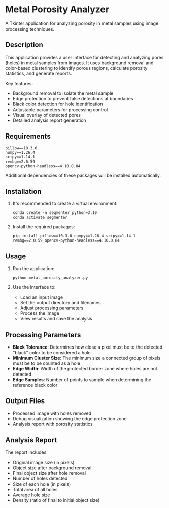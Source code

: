 # Metal Porosity Analyzer

A Tkinter application for analyzing porosity in metal samples using image processing techniques.

## Description

This application provides a user interface for detecting and analyzing pores (holes) in metal samples from images. It uses background removal and color-based clustering to identify porous regions, calculate porosity statistics, and generate reports.

Key features:
- Background removal to isolate the metal sample
- Edge protection to prevent false detections at boundaries
- Black color detection for hole identification
- Adjustable parameters for processing control
- Visual overlay of detected pores
- Detailed analysis report generation

## Requirements

```
pillow==10.3.0
numpy==1.26.4
scipy==1.14.1
rembg==2.0.59
opencv-python-headless==4.10.0.84
```

Additional dependencies of these packages will be installed automatically.

## Installation

1. It's recommended to create a virtual environment:
   ```
   conda create -n segmenter python=3.10
   conda activate segmenter
   ```

2. Install the required packages:
   ```
   pip install pillow==10.3.0 numpy==1.26.4 scipy==1.14.1 rembg==2.0.59 opencv-python-headless==4.10.0.84
   
   ```

## Usage

1. Run the application:
   ```
   python metal_porosity_analyzer.py
   ```

2. Use the interface to:
   - Load an input image
   - Set the output directory and filenames
   - Adjust processing parameters
   - Process the image
   - View results and save the analysis

## Processing Parameters

- **Black Tolerance**: Determines how close a pixel must be to the detected "black" color to be considered a hole
- **Minimum Cluster Size**: The minimum size a connected group of pixels must be to be counted as a hole
- **Edge Width**: Width of the protected border zone where holes are not detected
- **Edge Samples**: Number of points to sample when determining the reference black color

## Output Files

- Processed image with holes removed
- Debug visualization showing the edge protection zone
- Analysis report with porosity statistics

## Analysis Report

The report includes:
- Original image size (in pixels)
- Object size after background removal
- Final object size after hole removal
- Number of holes detected
- Size of each hole (in pixels)
- Total area of all holes
- Average hole size
- Density (ratio of final to initial object size)